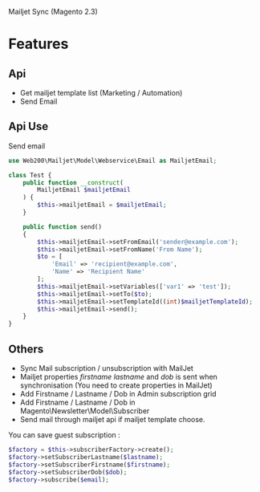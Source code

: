 Mailjet Sync (Magento 2.3)

Features 
========

Api
---
* Get mailjet template list (Marketing / Automation)
* Send Email

Api Use 
--- 
Send email

```php
use Web200\Mailjet\Model\Webservice\Email as MailjetEmail;

class Test {
    public function __construct(
        MailjetEmail $mailjetEmail
    ) {
        $this->mailjetEmail = $mailjetEmail;
    }

    public function send()
    {
        $this->mailjetEmail->setFromEmail('sender@example.com');
        $this->mailjetEmail->setFromName('From Name');
        $to = [
            'Email' => 'recipient@example.com',
            'Name' => 'Recipient Name'
        ];
        $this->mailjetEmail->setVariables(['var1' => 'test']);
        $this->mailjetEmail->setTo($to);
        $this->mailjetEmail->setTemplateId((int)$mailjetTemplateId);
        $this->mailjetEmail->send();
    }
}
```

Others
---
* Sync Mail subscription / unsubscription with MailJet
* Mailjet properties *firstname* *lastname* and *dob* is sent when synchronisation (You need to create properties in MailJet)
* Add Firstname / Lastname / Dob in Admin subscription grid
* Add Firstname / Lastname / Dob in Magento\Newsletter\Model\Subscriber
* Send mail through mailjet api if mailjet template choose.

You can save guest subscription :

```php
$factory = $this->subscriberFactory->create();
$factory->setSubscriberLastname($lastname);
$factory->setSubscriberFirstname($firstname);
$factory->setSubscriberDob($dob);
$factory->subscribe($email);
```
